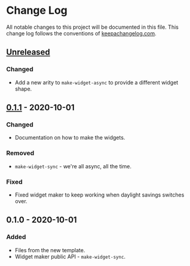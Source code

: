 # Change Log
All notable changes to this project will be documented in this file. This change log follows the conventions of [keepachangelog.com](http://keepachangelog.com/).

## [Unreleased]
### Changed
- Add a new arity to `make-widget-async` to provide a different widget shape.

## [0.1.1] - 2020-10-01
### Changed
- Documentation on how to make the widgets.

### Removed
- `make-widget-sync` - we're all async, all the time.

### Fixed
- Fixed widget maker to keep working when daylight savings switches over.

## 0.1.0 - 2020-10-01
### Added
- Files from the new template.
- Widget maker public API - `make-widget-sync`.

[Unreleased]: https://github.com/your-name/crud/compare/0.1.1...HEAD
[0.1.1]: https://github.com/your-name/crud/compare/0.1.0...0.1.1
